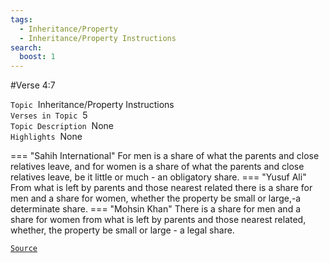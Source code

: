 ```yaml
---
tags:
  - Inheritance/Property
  - Inheritance/Property Instructions
search:
  boost: 1 
---
```

#Verse  4:7

`Topic`&nbsp; Inheritance/Property Instructions   
`Verses in Topic`&nbsp; 5  
`Topic Description`&nbsp; None    
`Highlights`&nbsp; None   

=== "Sahih International"
    For men is a share of what the parents and close relatives leave, and for women is a share of what the parents and close relatives leave, be it little or much - an obligatory share.
=== "Yusuf Ali"
    From what is left by parents and those nearest related there is a share for men and a share for women, whether the property be small or large,-a determinate share.
=== "Mohsin Khan"
    There is a share for men and a share for women from what is left by parents and those nearest related, whether, the property be small or large - a legal share.

<a href="https://corpus.quran.com/translation.jsp?chapter= 4&verse=7" target="_blank">`Source`</a>


